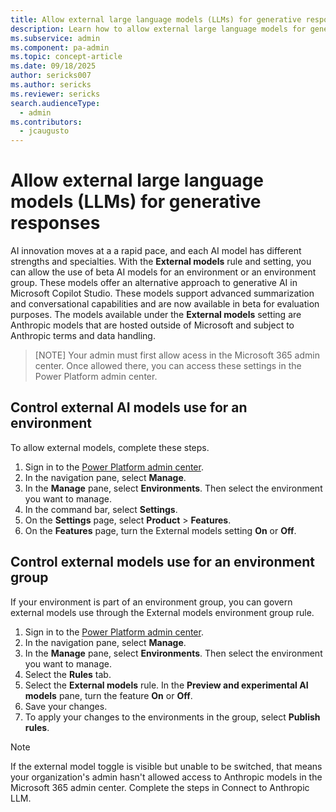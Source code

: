 ```yaml
---
title: Allow external large language models (LLMs) for generative responses
description: Learn how to allow external large language models for generative responses in Power Platform.
ms.subservice: admin
ms.component: pa-admin
ms.topic: concept-article
ms.date: 09/18/2025
author: sericks007
ms.author: sericks
ms.reviewer: sericks
search.audienceType: 
  - admin
ms.contributors:
  - jcaugusto
---
```


# Allow external large language models (LLMs) for generative responses

AI innovation moves at a a rapid pace, and each AI model has different strengths and specialties. With the **External models** rule and setting, you can allow the use of beta AI models for an environment or an environment group. These models offer an alternative approach to generative AI in Microsoft Copilot Studio. These models support advanced summarization and conversational capabilities and are now available in beta for evaluation purposes. The models available under the **External models** setting are Anthropic models that are hosted outside of Microsoft and subject to Anthropic terms and data handling.

> [NOTE]
> Your admin must first allow acess in the Microsoft 365 admin center. Once allowed there, you can access these settings in the Power Platform admin center.

## Control external AI models use for an environment
To allow external models, complete these steps.

1. Sign in to the [Power Platform admin center](https://admin.powerplatform.microsoft.com).
1. In the navigation pane, select **Manage**.
1. In the **Manage** pane, select **Environments**. Then select the environment you want to manage.
1. In the command bar, select **Settings**.
1. On the **Settings** page, select **Product** > **Features**.
1. On the **Features** page, turn the External models setting **On** or **Off**.

## Control external models use for an environment group
If your environment is part of an environment group, you can govern external models use through the External models environment group rule.

1. Sign in to the [Power Platform admin center](https://admin.powerplatform.microsoft.com).
1. In the navigation pane, select **Manage**.
1. In the **Manage** pane, select **Environments**. Then select the environment you want to manage.
1. Select the **Rules** tab.
1. Select the **External models** rule. In the **Preview and experimental AI models** pane, turn the feature **On** or **Off**.
1. Save your changes.
1. To apply your changes to the environments in the group, select **Publish rules**.

> [!NOTE]
> If the external model toggle is visible but unable to be switched, that means your organization's admin hasn't allowed access to Anthropic models in the Microsoft 365 admin center. Complete the steps in Connect to Anthropic LLM.
